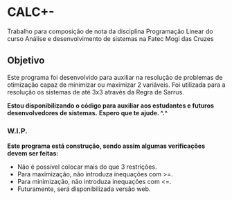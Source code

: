 # CALC+-
Trabalho para composição de nota da disciplina Programação Linear do curso Análise e desenvolvimento de sistemas na Fatec Mogi das Cruzes

## Objetivo

Este programa foi desenvolvido para auxiliar na resolução de problemas de otimização capaz de minimizar ou maximizar 2 variáveis.
Foi utilizada para a resolução os sistemas de até 3x3 através da Regra de Sarrus.

**Estou disponibilizando o código para auxiliar aos estudantes e futuros desenvolvedores de sistemas.**
**Espero que te ajude. ^.^**

### W.I.P.
**Este programa está construção, sendo assim algumas verificações devem ser feitas:**
* Não é possível colocar mais do que 3 restrições.
* Para maximização, não introduza inequações com >=.
* Para minimização, não introduza inequações com <=.
* Futuramente, será disponibilizada versão web.

